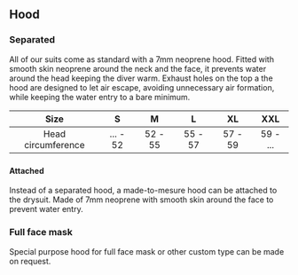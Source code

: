 ## Hood

### Separated

All of our suits come as standard with a 7mm neoprene hood. Fitted with smooth skin neoprene around the neck and the face, it prevents water around the head keeping the diver warm.
Exhaust holes on the top a the hood are designed to let air escape, avoiding unnecessary air formation, while keeping the water entry to a bare minimum.

|        Size        |    S     |    M    |    L    |   XL    |   XXL    |
| :----------------: | :------: | :-----: | :-----: | :-----: | :------: |
| Head circumference | ... - 52 | 52 - 55 | 55 - 57 | 57 - 59 | 59 - ... |

###  

#### Attached

Instead of a separated hood, a made-to-mesure hood can be attached to the drysuit. Made of 7mm neoprene with smooth skin around the face to prevent water entry.

### Full face mask

Special purpose hood for full face mask or other custom type can be made on request.

## 